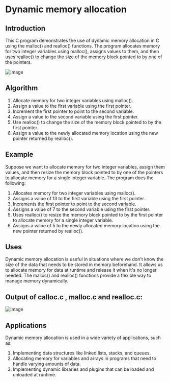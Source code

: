 # Dynamic memory allocation
## Introduction
This C program demonstrates the use of dynamic memory allocation in C using the malloc() and realloc() functions. The program allocates memory for two integer variables using malloc(), assigns values to them, and then uses realloc() to change the size of the memory block pointed to by one of the pointers.

![image](https://user-images.githubusercontent.com/125560933/234073159-3c31e20e-9969-42da-ab6a-c497cab117fd.png)


## Algorithm
1. Allocate memory for two integer variables using malloc().
2. Assign a value to the first variable using the first pointer.
3. Increment the first pointer to point to the second variable.
4. Assign a value to the second variable using the first pointer.
5. Use realloc() to change the size of the memory block pointed to by the first pointer.
6. Assign a value to the newly allocated memory location using the new pointer returned by realloc().

## Example
Suppose we want to allocate memory for two integer variables, assign them values, and then resize the memory block pointed to by one of the pointers to allocate memory for a single integer variable. The program does the following:

1. Allocates memory for two integer variables using malloc().
2. Assigns a value of 13 to the first variable using the first pointer.
3. Increments the first pointer to point to the second variable.
4. Assigns a value of 7 to the second variable using the first pointer.
5. Uses realloc() to resize the memory block pointed to by the first pointer to allocate memory for a single integer variable.
6. Assigns a value of 5 to the newly allocated memory location using the new pointer returned by realloc().


## Uses
Dynamic memory allocation is useful in situations where we don't know the size of the data that needs to be stored in memory beforehand. It allows us to allocate memory for data at runtime and release it when it's no longer needed. The malloc() and realloc() functions provide a flexible way to manage memory dynamically.

## Output of calloc.c , malloc.c and realloc.c:
![image](https://user-images.githubusercontent.com/125560933/234073375-2c40ce76-bd23-49de-8c90-5f394c9bdfe0.png)

## Applications
Dynamic memory allocation is used in a wide variety of applications, such as:

1. Implementing data structures like linked lists, stacks, and queues.
2. Allocating memory for variables and arrays in programs that need to handle varying amounts of data.
3. Implementing dynamic libraries and plugins that can be loaded and unloaded at runtime.


